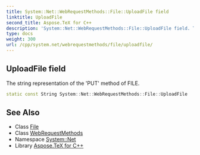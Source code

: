 ```yaml
---
title: System::Net::WebRequestMethods::File::UploadFile field
linktitle: UploadFile
second_title: Aspose.TeX for C++
description: 'System::Net::WebRequestMethods::File::UploadFile field. The string representation of the ''PUT'' method of FILE in C++.'
type: docs
weight: 300
url: /cpp/system.net/webrequestmethods/file/uploadfile/
---
```

## UploadFile field


The string representation of the 'PUT' method of FILE.

```cpp
static const String System::Net::WebRequestMethods::File::UploadFile
```

## See Also

* Class [File](../)
* Class [WebRequestMethods](../../)
* Namespace [System::Net](../../../)
* Library [Aspose.TeX for C++](../../../../)
